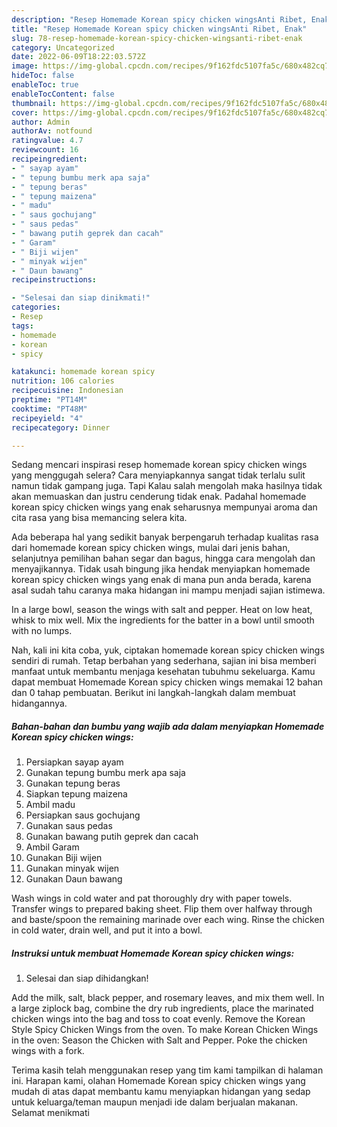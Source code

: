 ```yaml
---
description: "Resep Homemade Korean spicy chicken wingsAnti Ribet, Enak"
title: "Resep Homemade Korean spicy chicken wingsAnti Ribet, Enak"
slug: 78-resep-homemade-korean-spicy-chicken-wingsanti-ribet-enak
category: Uncategorized
date: 2022-06-09T18:22:03.572Z
image: https://img-global.cpcdn.com/recipes/9f162fdc5107fa5c/680x482cq70/homemade-korean-spicy-chicken-wings-foto-resep-utama.jpg
hideToc: false
enableToc: true
enableTocContent: false
thumbnail: https://img-global.cpcdn.com/recipes/9f162fdc5107fa5c/680x482cq70/homemade-korean-spicy-chicken-wings-foto-resep-utama.jpg
cover: https://img-global.cpcdn.com/recipes/9f162fdc5107fa5c/680x482cq70/homemade-korean-spicy-chicken-wings-foto-resep-utama.jpg
author: Admin
authorAv: notfound
ratingvalue: 4.7
reviewcount: 16
recipeingredient:
- " sayap ayam"
- " tepung bumbu merk apa saja"
- " tepung beras"
- " tepung maizena"
- " madu"
- " saus gochujang"
- " saus pedas"
- " bawang putih geprek dan cacah"
- " Garam"
- " Biji wijen"
- " minyak wijen"
- " Daun bawang"
recipeinstructions:

- "Selesai dan siap dinikmati!"
categories:
- Resep
tags:
- homemade
- korean
- spicy

katakunci: homemade korean spicy 
nutrition: 106 calories
recipecuisine: Indonesian
preptime: "PT14M"
cooktime: "PT48M"
recipeyield: "4"
recipecategory: Dinner

---
```



Sedang mencari inspirasi resep homemade korean spicy chicken wings yang menggugah selera? Cara menyiapkannya sangat tidak terlalu sulit namun tidak gampang juga. Tapi Kalau salah mengolah maka hasilnya tidak akan memuaskan dan justru cenderung tidak enak. Padahal homemade korean spicy chicken wings yang enak seharusnya mempunyai aroma dan cita rasa yang bisa memancing selera kita.


Ada beberapa hal yang sedikit banyak berpengaruh terhadap kualitas rasa dari homemade korean spicy chicken wings, mulai dari jenis bahan, selanjutnya pemilihan bahan segar dan bagus, hingga cara mengolah dan menyajikannya. Tidak usah bingung jika hendak menyiapkan homemade korean spicy chicken wings yang enak di mana pun anda berada, karena asal sudah tahu caranya maka hidangan ini mampu menjadi sajian istimewa.

In a large bowl, season the wings with salt and pepper. Heat on low heat, whisk to mix well. Mix the ingredients for the batter in a bowl until smooth with no lumps.


Nah, kali ini kita coba, yuk, ciptakan homemade korean spicy chicken wings sendiri di rumah. Tetap berbahan yang sederhana, sajian ini bisa memberi manfaat untuk membantu menjaga kesehatan tubuhmu sekeluarga. Kamu dapat membuat Homemade Korean spicy chicken wings memakai 12 bahan dan 0 tahap pembuatan. Berikut ini langkah-langkah dalam membuat hidangannya.

<!--inarticleads1-->

##### Bahan-bahan dan bumbu yang wajib ada dalam menyiapkan Homemade Korean spicy chicken wings:

1. Persiapkan  sayap ayam
1. Gunakan  tepung bumbu merk apa saja
1. Gunakan  tepung beras
1. Siapkan  tepung maizena
1. Ambil  madu
1. Persiapkan  saus gochujang
1. Gunakan  saus pedas
1. Gunakan  bawang putih geprek dan cacah
1. Ambil  Garam
1. Gunakan  Biji wijen
1. Gunakan  minyak wijen
1. Gunakan  Daun bawang


Wash wings in cold water and pat thoroughly dry with paper towels. Transfer wings to prepared baking sheet. Flip them over halfway through and baste/spoon the remaining marinade over each wing. Rinse the chicken in cold water, drain well, and put it into a bowl. 

<!--inarticleads2-->

##### Instruksi untuk membuat Homemade Korean spicy chicken wings:


1. Selesai dan siap dihidangkan!

Add the milk, salt, black pepper, and rosemary leaves, and mix them well. In a large ziplock bag, combine the dry rub ingredients, place the marinated chicken wings into the bag and toss to coat evenly. Remove the Korean Style Spicy Chicken Wings from the oven. To make Korean Chicken Wings in the oven: Season the Chicken with Salt and Pepper. Poke the chicken wings with a fork. 

Terima kasih telah menggunakan resep yang tim kami tampilkan di halaman ini. Harapan kami, olahan Homemade Korean spicy chicken wings yang mudah di atas dapat membantu kamu menyiapkan hidangan yang sedap untuk keluarga/teman maupun menjadi ide dalam berjualan makanan. Selamat menikmati

